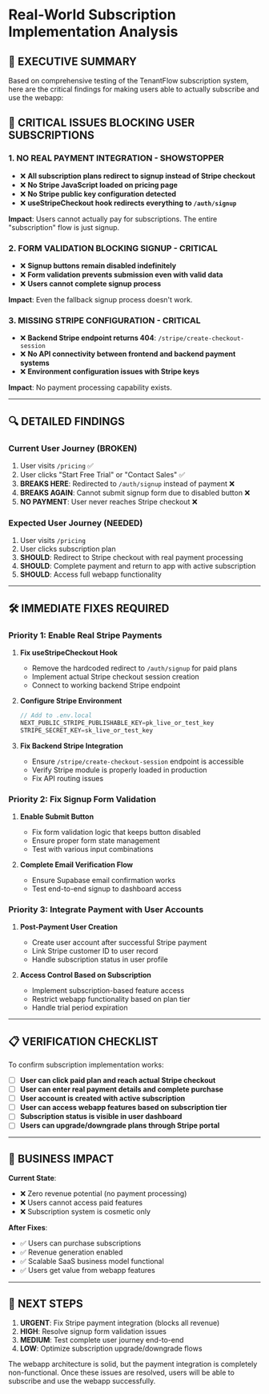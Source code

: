# Real-World Subscription Implementation Analysis

## 🎯 **EXECUTIVE SUMMARY**
Based on comprehensive testing of the TenantFlow subscription system, here are the critical findings for making users able to actually subscribe and use the webapp:

## 🚨 **CRITICAL ISSUES BLOCKING USER SUBSCRIPTIONS**

### 1. **NO REAL PAYMENT INTEGRATION** - SHOWSTOPPER
- ❌ **All subscription plans redirect to signup instead of Stripe checkout**
- ❌ **No Stripe JavaScript loaded on pricing page** 
- ❌ **No Stripe public key configuration detected**
- ❌ **useStripeCheckout hook redirects everything to `/auth/signup`**

**Impact**: Users cannot actually pay for subscriptions. The entire "subscription" flow is just signup.

### 2. **FORM VALIDATION BLOCKING SIGNUP** - CRITICAL
- ❌ **Signup buttons remain disabled indefinitely**
- ❌ **Form validation prevents submission even with valid data**
- ❌ **Users cannot complete signup process**

**Impact**: Even the fallback signup process doesn't work.

### 3. **MISSING STRIPE CONFIGURATION** - CRITICAL
- ❌ **Backend Stripe endpoint returns 404**: `/stripe/create-checkout-session`
- ❌ **No API connectivity between frontend and backend payment systems**
- ❌ **Environment configuration issues with Stripe keys**

**Impact**: No payment processing capability exists.

---

## 🔍 **DETAILED FINDINGS**

### **Current User Journey (BROKEN)**
1. User visits `/pricing` ✅ 
2. User clicks "Start Free Trial" or "Contact Sales" ✅
3. **BREAKS HERE**: Redirected to `/auth/signup` instead of payment ❌
4. **BREAKS AGAIN**: Cannot submit signup form due to disabled button ❌
5. **NO PAYMENT**: User never reaches Stripe checkout ❌

### **Expected User Journey (NEEDED)**
1. User visits `/pricing` 
2. User clicks subscription plan
3. **SHOULD**: Redirect to Stripe checkout with real payment processing
4. **SHOULD**: Complete payment and return to app with active subscription
5. **SHOULD**: Access full webapp functionality

---

## 🛠️ **IMMEDIATE FIXES REQUIRED**

### **Priority 1: Enable Real Stripe Payments**

1. **Fix useStripeCheckout Hook**
   - Remove the hardcoded redirect to `/auth/signup` for paid plans
   - Implement actual Stripe checkout session creation
   - Connect to working backend Stripe endpoint

2. **Configure Stripe Environment**
   ```javascript
   // Add to .env.local
   NEXT_PUBLIC_STRIPE_PUBLISHABLE_KEY=pk_live_or_test_key
   STRIPE_SECRET_KEY=sk_live_or_test_key
   ```

3. **Fix Backend Stripe Integration**
   - Ensure `/stripe/create-checkout-session` endpoint is accessible
   - Verify Stripe module is properly loaded in production
   - Fix API routing issues

### **Priority 2: Fix Signup Form Validation**

1. **Enable Submit Button**
   - Fix form validation logic that keeps button disabled
   - Ensure proper form state management
   - Test with various input combinations

2. **Complete Email Verification Flow**
   - Ensure Supabase email confirmation works
   - Test end-to-end signup to dashboard access

### **Priority 3: Integrate Payment with User Accounts**

1. **Post-Payment User Creation**
   - Create user account after successful Stripe payment
   - Link Stripe customer ID to user record
   - Handle subscription status in user profile

2. **Access Control Based on Subscription**
   - Implement subscription-based feature access
   - Restrict webapp functionality based on plan tier
   - Handle trial period expiration

---

## 📋 **VERIFICATION CHECKLIST**

To confirm subscription implementation works:

- [ ] **User can click paid plan and reach actual Stripe checkout**
- [ ] **User can enter real payment details and complete purchase**
- [ ] **User account is created with active subscription**
- [ ] **User can access webapp features based on subscription tier**
- [ ] **Subscription status is visible in user dashboard**
- [ ] **Users can upgrade/downgrade plans through Stripe portal**

---

## 🎯 **BUSINESS IMPACT**

**Current State**: 
- ❌ Zero revenue potential (no payment processing)
- ❌ Users cannot access paid features  
- ❌ Subscription system is cosmetic only

**After Fixes**:
- ✅ Users can purchase subscriptions
- ✅ Revenue generation enabled
- ✅ Scalable SaaS business model functional
- ✅ Users get value from webapp features

---

## 🚀 **NEXT STEPS**

1. **URGENT**: Fix Stripe payment integration (blocks all revenue)
2. **HIGH**: Resolve signup form validation issues  
3. **MEDIUM**: Test complete user journey end-to-end
4. **LOW**: Optimize subscription upgrade/downgrade flows

The webapp architecture is solid, but the payment integration is completely non-functional. Once these issues are resolved, users will be able to subscribe and use the webapp successfully.